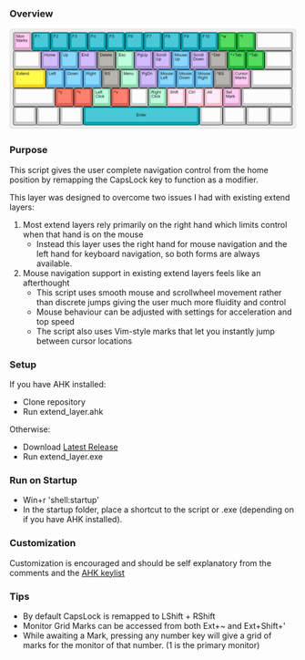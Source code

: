 ### Overview
![Layer Image](https://github.com/henrystern/extend_layer/blob/main/defaults.png?raw=true)
### Purpose
This script gives the user complete navigation control from the home position by remapping the CapsLock key to function as a modifier.

This layer was designed to overcome two issues I had with existing extend layers:
  1. Most extend layers rely primarily on the right hand which limits control when that hand is on the mouse
       * Instead this layer uses the right hand for mouse navigation and the left hand for keyboard navigation, so both forms are always available.
  3. Mouse navigation support in existing extend layers feels like an afterthought
      * This script uses smooth mouse and scrollwheel movement rather than discrete jumps giving the user much more fluidity and control
      * Mouse behaviour can be adjusted with settings for acceleration and top speed
      * The script also uses Vim-style marks that let you instantly jump between cursor locations

### Setup
If you have AHK installed:
  * Clone repository
  * Run extend_layer.ahk

Otherwise:
  * Download [Latest Release](https://github.com/henrystern/extend_layer/releases/latest)
  * Run extend_layer.exe

### Run on Startup
* Win+r 'shell:startup'
* In the startup folder, place a shortcut to the script or .exe (depending on if you have AHK installed).

### Customization
Customization is encouraged and should be self explanatory from the comments and the [AHK keylist](https://www.autohotkey.com/docs/KeyList.htm)

### Tips
* By default CapsLock is remapped to LShift + RShift
* Monitor Grid Marks can be accessed from both Ext+~ and Ext+Shift+'
* While awaiting a Mark, pressing any number key will give a grid of marks for the monitor of that number. (1 is the primary monitor)
